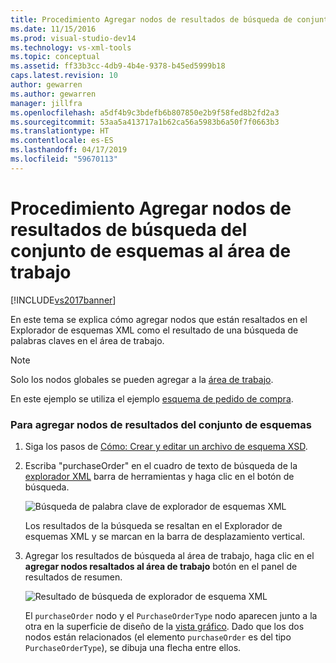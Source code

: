 ```yaml
---
title: Procedimiento Agregar nodos de resultados de búsqueda de conjunto de esquemas al área de trabajo | Documentos de Microsoft
ms.date: 11/15/2016
ms.prod: visual-studio-dev14
ms.technology: vs-xml-tools
ms.topic: conceptual
ms.assetid: ff33b3cc-4db9-4b4e-9378-b45ed5999b18
caps.latest.revision: 10
author: gewarren
ms.author: gewarren
manager: jillfra
ms.openlocfilehash: a5df4b9c3bdefb6b807850e2b9f58fed8b2fd2a3
ms.sourcegitcommit: 53aa5a413717a1b62ca56a5983b6a50f7f0663b3
ms.translationtype: HT
ms.contentlocale: es-ES
ms.lasthandoff: 04/17/2019
ms.locfileid: "59670113"
---
```

# <a name="how-to-add-schema-set-search-result-nodes-to-the-workspace"></a>Procedimiento Agregar nodos de resultados de búsqueda del conjunto de esquemas al área de trabajo
[!INCLUDE[vs2017banner](../includes/vs2017banner.md)]

En este tema se explica cómo agregar nodos que están resaltados en el Explorador de esquemas XML como el resultado de una búsqueda de palabras claves en el área de trabajo.  
  
> [!NOTE]
>  Solo los nodos globales se pueden agregar a la [área de trabajo](../xml-tools/xml-schema-designer-workspace.md).  
  
 En este ejemplo se utiliza el ejemplo [esquema de pedido de compra](../xml-tools/sample-xsd-file-purchase-order-schema.md).  
  
### <a name="to-add-schema-set-result-nodes"></a>Para agregar nodos de resultados del conjunto de esquemas  
  
1.  Siga los pasos de [Cómo: Crear y editar un archivo de esquema XSD](../xml-tools/how-to-create-and-edit-an-xsd-schema-file.md).  
  
2.  Escriba "purchaseOrder" en el cuadro de texto de búsqueda de la [explorador XML](../xml-tools/xml-schema-explorer.md) barra de herramientas y haga clic en el botón de búsqueda.  
  
     ![Búsqueda de palabra clave de explorador de esquemas XML](../xml-tools/media/schemaexplorersearch.gif "SchemaExplorerSearch")  
  
     Los resultados de la búsqueda se resaltan en el Explorador de esquemas XML y se marcan en la barra de desplazamiento vertical.  
  
3.  Agregar los resultados de búsqueda al área de trabajo, haga clic en el **agregar nodos resaltados al área de trabajo** botón en el panel de resultados de resumen.  
  
     ![Resultado de búsqueda de explorador de esquema XML](../xml-tools/media/schemaexplorersearchresult.gif "SchemaExplorerSearchResult")  
  
     El `purchaseOrder` nodo y el `PurchaseOrderType` nodo aparecen junto a la otra en la superficie de diseño de la [vista gráfico](../xml-tools/graph-view.md). Dado que los dos nodos están relacionados (el elemento `purchaseOrder` es del tipo `PurchaseOrderType`), se dibuja una flecha entre ellos.
